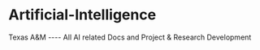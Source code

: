 # Artificial-Intelligence
Texas A&amp;M ---- All AI related Docs and Project &amp; Research Development
